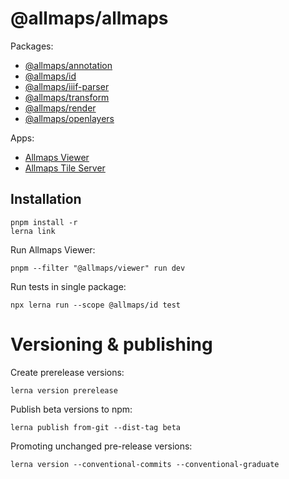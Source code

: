 # @allmaps/allmaps

Packages:

- [@allmaps/annotation](packages/annotation)
- [@allmaps/id](packages/id)
- [@allmaps/iiif-parser](packages/iiif-parser)
- [@allmaps/transform](packages/transform)
- [@allmaps/render](packages/render)
- [@allmaps/openlayers](packages/openlayers)

Apps:

- [Allmaps Viewer](apps/viewer)
- [Allmaps Tile Server](apps/tileserver)

## Installation

    pnpm install -r
    lerna link

Run Allmaps Viewer:

    pnpm --filter "@allmaps/viewer" run dev

 Run tests in single package:

    npx lerna run --scope @allmaps/id test

# Versioning & publishing

Create prerelease versions:

    lerna version prerelease

Publish beta versions to npm:

    lerna publish from-git --dist-tag beta

Promoting unchanged pre-release versions:

    lerna version --conventional-commits --conventional-graduate
